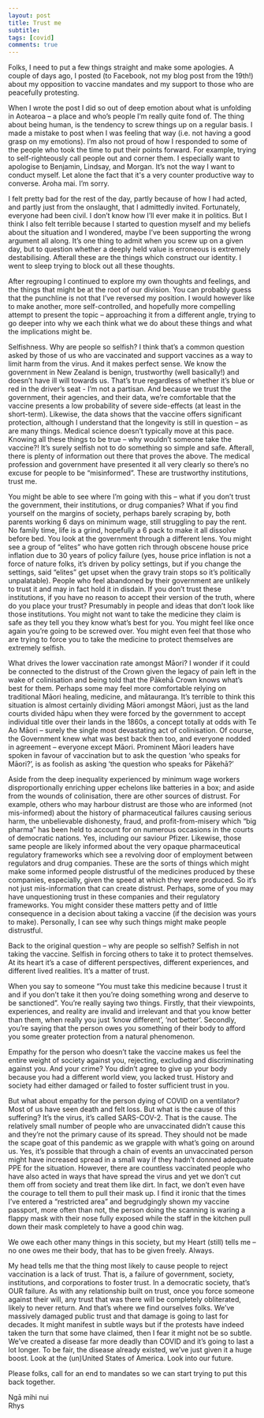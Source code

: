```yaml
---
layout: post
title: Trust me
subtitle: 
tags: [covid]
comments: true
---
```

Folks, I need to put a few things straight and make some apologies. A couple of days ago, I posted (to Facebook, not my blog post from the 19th!) about my opposition to vaccine mandates and my support to those who are peacefully protesting. 

When I wrote the post I did so out of deep emotion about what is unfolding in Aotearoa – a place and who’s people I’m really quite fond of. The thing about being human, is the tendency to screw things up on a regular basis. I made a mistake to post when I was feeling that way (i.e. not having a good grasp on my emotions). I’m also not proud of how I responded to some of the people who took the time to put their points forward. For example, trying to self-righteously call people out and corner them. I especially want to apologise to Benjamin, Lindsay, and Morgan. It’s not the way I want to conduct myself. Let alone the fact that it's a very counter productive way to converse. Aroha mai. I’m sorry.  

I felt pretty bad for the rest of the day, partly because of how I had acted, and partly just from the onslaught, that I admittedly invited. Fortunately, everyone had been civil. I don’t know how I’ll ever make it in politics. But I think I also felt terrible because I started to question myself and my beliefs about the situation and I wondered, maybe I’ve been supporting the wrong argument all along. It’s one thing to admit when you screw up on a given day, but to question whether a deeply held value is erroneous is extremely destabilising. Afterall these are the things which construct our identity. I went to sleep trying to block out all these thoughts.

After regrouping I continued to explore my own thoughts and feelings, and the things that might be at the root of our division. You can probably guess that the punchline is not that I’ve reversed my position. I would however like to make another, more self-controlled, and hopefully more compelling attempt to present the topic – approaching it from a different angle, trying to go deeper into why we each think what we do about these things and what the implications might be. 

Selfishness. Why are people so selfish? I think that’s a common question asked by those of us who are vaccinated and support vaccines as a way to limit harm from the virus. And it makes perfect sense. We know the government in New Zealand is benign, trustworthy (well basically!) and doesn’t have ill will towards us. That’s true regardless of whether it’s blue or red in the driver’s seat - I’m not a partisan. And because we trust the government, their agencies, and their data, we’re comfortable that the vaccine presents a low probability of severe side-effects (at least in the short-term). Likewise, the data shows that the vaccine offers significant protection, although I understand that the longevity is still in question – as are many things. Medical science doesn’t typically move at this pace. Knowing all these things to be true – why wouldn’t someone take the vaccine?!  It’s surely selfish not to do something so simple and safe. Afterall, there is plenty of information out there that proves the above. The medical profession and government have presented it all very clearly so there’s no excuse for people to be “misinformed”. These are trustworthy institutions, trust me.

You might be able to see where I’m going with this – what if you don’t trust the government, their institutions, or drug companies? What if you find yourself on the margins of society, perhaps barely scraping by, both parents working 6 days on minimum wage, still struggling to pay the rent. No family time, life is a grind, hopefully a 6 pack to make it all dissolve before bed. You look at the government through a different lens. You might see a group of “elites” who have gotten rich through obscene house price inflation due to 30 years of policy failure (yes, house price inflation is not a force of nature folks, it’s driven by policy settings, but if you change the settings, said “elites” get upset when the gravy train stops so it’s politically unpalatable). People who feel abandoned by their government are unlikely to trust it and may in fact hold it in disdain. If you don’t trust these institutions, if you have no reason to accept their version of the truth, where do you place your trust? Presumably in people and ideas that don’t look like those institutions. You might not want to take the medicine they claim is safe as they tell you they know what’s best for you. You might feel like once again you’re going to be screwed over. You might even feel that those who are trying to force you to take the medicine to protect themselves are extremely selfish. 

What drives the lower vaccination rate amongst Māori? I wonder if it could be connected to the distrust of the Crown given the legacy of pain left in the wake of colinisation and being told that the Pākehā Crown knows what’s best for them. Perhaps some may feel more comfortable relying on traditional Māori healing, medicine, and mātauranga. It’s terrible to think this situation is almost certainly dividing Māori amongst Māori, just as the land courts divided hāpu when they were forced by the government to accept individual title over their lands in the 1860s, a concept totally at odds with Te Ao Māori – surely the single most devastating act of colinisation.  Of course, the Government knew what was best back then too, and everyone nodded in agreement – everyone except Māori. Prominent Māori leaders have spoken in favour of vaccination but to ask the question ‘who speaks for Māori?’, is as foolish as asking ‘the question who speaks for Pākehā?’

Aside from the deep inequality experienced by minimum wage workers disproportionally enriching  upper echelons like batteries in a box; and aside from the wounds of colinisation, there are other sources of distrust. For example, others who may harbour distrust are those who are informed (not mis-informed) about the history of pharmaceutical failures causing serious harm, the unbelievable dishonesty, fraud, and profit-from-misery which “big pharma” has been held to account for on numerous occasions in the courts of democratic nations. Yes, including our saviour Pfizer. Likewise, those same people are likely informed about the very opaque pharmaceutical regulatory frameworks which see a revolving door of employment between regulators and drug companies. These are the sorts of things which might make some informed people distrustful of the medicines produced by these companies, especially, given the speed at which they were produced. So it’s not just mis-information that can create distrust. Perhaps, some of you may have unquestioning trust in these companies and their regulatory frameworks. You might consider these matters petty and of little consequence in a decision about taking a vaccine (if the decision was yours to make). Personally, I can see why such things might make people distrustful. 

Back to the original question – why are people so selfish? Selfish in not taking the vaccine.  Selfish in forcing others to take it to protect themselves. At its heart it’s a case of different perspectives, different experiences, and different lived realities. It’s a matter of trust. 

When you say to someone “You must take this medicine because I trust it and if you don’t take it then you’re doing something wrong and deserve to be sanctioned”. You’re really saying two things. Firstly, that their viewpoints, experiences, and reality are invalid and irrelevant and that you know better than them, when really you just ‘know different’, ‘not better’. Secondly, you’re saying that the person owes you something of their body to afford you some greater protection from a natural phenomenon.

Empathy for the person who doesn’t take the vaccine makes us feel the entire weight of society against you, rejecting, excluding and discriminating against you. And your crime? You didn’t agree to give up your body because you had a different world view, you lacked trust. History and society had either damaged or failed to foster sufficient trust in you.

But what about empathy for the person dying of COVID on a ventilator? Most of us have seen death and felt loss. But what is the cause of this suffering? It’s the virus, it’s called SARS-COV-2. That is the cause. The relatively small number of people who are unvaccinated didn’t cause this and they’re not the primary cause of its spread. They should not be made the scape goat of this pandemic as we grapple with what’s going on around us.  Yes, it’s possible that through a chain of events an unvaccinated person might have increased spread in a small way if they hadn’t donned adequate PPE for the situation. However, there are countless vaccinated people who have also acted in ways that have spread the virus and yet we don’t cut them off from society and treat them like dirt. In fact, we don’t even have the courage to tell them to pull their mask up. I find it ironic that the times I’ve entered a “restricted area” and begrudgingly shown my vaccine passport, more often than not, the person doing the scanning is waring a flappy mask with their nose fully exposed while the staff in the kitchen pull down their mask completely to have a good chin wag. 

We owe each other many things in this society, but my Heart (still) tells me – no one owes me their body, that has to be given freely. Always.

My head tells me that the thing most likely to cause people to reject vaccination is a lack of trust. That is, a failure of government, society, institutions, and corporations to foster trust. In a democratic society, that’s OUR failure. As with any relationship built on trust, once you force someone against their will, any trust that was there will be completely obliterated, likely to never return. And that’s where we find ourselves folks. We’ve massively damaged public trust and that damage is going to last for decades. It might manifest in subtle ways but if the protests have indeed taken the turn that some have claimed, then I fear it might not be so subtle. We’ve created a disease far more deadly than COVID and it’s going to last a lot longer. To be fair, the disease already existed, we’ve just given it a huge boost. Look at the (un)United States of America. Look into our future. 

Please folks, call for an end to mandates so we can start trying to put this back together. 


Ngā mihi nui  
Rhys



